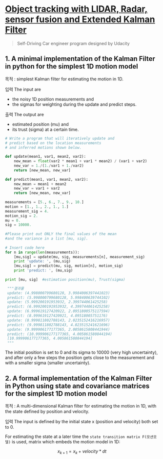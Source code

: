 # [Object tracking with LIDAR, Radar, sensor fusion and Extended Kalman Filter](http://www.coldvision.io/2017/04/15/object-tracking-with-lidar-radar-sensor-fusion-and-extended-kalman-filter/)

> Self-Driving Car engineer program designed by Udacity

## 1. A minimal implementation of the Kalman Filter in python for the simplest 1D motion model

목적 : simplest Kalman filter for estimating the motion in 1D.

입력  The input are 
- the noisy 1D position measurements and 
- the sigmas for weighting during the update and predict steps.

출력 The output are 
- estimated position (mu) and 
- its trust (sigma) at a certain time.

```python 
# Write a program that will iteratively update and
# predict based on the location measurements 
# and inferred motions shown below. 
 
def update(mean1, var1, mean2, var2):
    new_mean = float(var2 * mean1 + var1 * mean2) / (var1 + var2)
    new_var = 1./(1./var1 + 1./var2)
    return [new_mean, new_var]
 
def predict(mean1, var1, mean2, var2):
    new_mean = mean1 + mean2
    new_var = var1 + var2
    return [new_mean, new_var]
 
measurements = [5., 6., 7., 9., 10.]
motion = [1., 1., 2., 1., 1.]
measurement_sig = 4.
motion_sig = 2.
mu = 0.
sig = 10000.
 
#Please print out ONLY the final values of the mean
#and the variance in a list [mu, sig]. 
 
# Insert code here
for n in range(len(measurements)):
    [mu,sig] = update(mu, sig, measurements[n], measurement_sig)
    print 'update: ', (mu,sig)
    [mu,sig] = predict(mu, sig, motion[n], motion_sig)
    print 'predict: ', (mu,sig)
 
print [mu, sig]  #estimation position(mu), Trust(sigma)

 """결과물 
 update: (4.998000799680128, 3.9984006397441023) 
 predict: (5.998000799680128, 5.998400639744102) 
 update: (5.999200191953932, 2.399744061425258) 
 predict: (6.999200191953932, 4.399744061425258) 
 update: (6.999619127420922, 2.0951800575117594) 
 predict: (8.999619127420921, 4.09518005751176) 
 update: (8.999811802788143, 2.0235152416216957) 
 predict: (9.999811802788143, 4.023515241621696) 
 update: (9.999906177177365, 2.0058615808441944) 
 predict: (10.999906177177365, 4.005861580844194) 
 [10.999906177177365, 4.005861580844194]
 """
```

The initial position is set to 0 and its sigma to 10000 (very high uncertainty), and after only a few steps the position gets close to the measurement and with a smaller sigma (smaller uncertainty).

## 2. A formal implementation of the Kalman Filter in Python using state and covariance matrices for the simplest 1D motion model

목적 : A multi-dimensional Kalman filter for estimating the motion in 1D, with the state defined by position and velocity.

입력 The input is defined by the initial state x (position and velocity) both set to 0. 

For estimating the state at a later time the `state transition matrix F(모션모델)` is used, matrix which embeds the motion model in 1D:

$$
x_{k+1} = x_{k} + velocity * dt
$$
